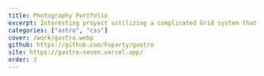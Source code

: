 ```yaml
---
title: Photography Portfolio
excerpt: Interesting proyect ustilizing a complicated Grid system that changes also if one of it's childs :has() something specific
categories: ["astro", "css"]
cover: /work/gastro.webp
github: https://github.com/Foparty/gastro
site: https://gastro-seven.vercel.app/
order: 3
---
```

